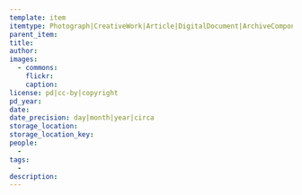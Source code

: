 ```yaml
---
template: item
itemtype: Photograph|CreativeWork|Article|DigitalDocument|ArchiveComponent|Manuscript
parent_item: 
title: 
author: 
images:
  - commons: 
    flickr: 
    caption: 
license: pd|cc-by|copyright
pd_year:
date: 
date_precision: day|month|year|circa
storage_location: 
storage_location_key: 
people:
  - 
tags:
  - 
description: 
---
```

